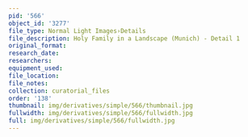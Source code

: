```yaml
---
pid: '566'
object_id: '3277'
file_type: Normal Light Images›Details
file_description: Holy Family in a Landscape (Munich) - Detail 1
original_format:
research_date:
researchers:
equipment_used:
file_location:
file_notes:
collection: curatorial_files
order: '138'
thumbnail: img/derivatives/simple/566/thumbnail.jpg
fullwidth: img/derivatives/simple/566/fullwidth.jpg
full: img/derivatives/simple/566/fullwidth.jpg
---
```

